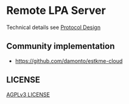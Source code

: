 # Remote LPA Server

Technical details see [Protocol Design](docs/protocol-design.md)

## Community implementation

- <https://github.com/damonto/estkme-cloud>

## LICENSE

[AGPLv3 LICENSE](LICENSE)
